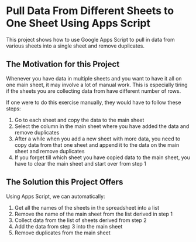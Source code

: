# Pull Data From Different Sheets to One Sheet Using Apps Script

This project shows how to use Google Apps Script to pull in data from various sheets into a single sheet and remove duplicates.

## The Motivation for this Project

Whenever you have data in multiple sheets and you want to have it all on one main sheet, it may involve a lot of manual work. This is especially tiring if the sheets you are collecting data from have different number of rows.

If one were to do this exercise manually, they would have to follow these steps:

1. Go to each sheet and copy the data to the main sheet
2. Select the column in the main sheet where you have added the data and remove duplicates
3. After a while when you add a new sheet with more data, you need to copy data from that one sheet and append it to the data on the main sheet and remove duplicates
4. If you forget till which sheet you have copied data to the main sheet, you have to clear the main sheet and start over from step 1

## The Solution this Project Offers

Using Apps Script, we can automatically:

1. Get all the names of the sheets in the spreadsheet into a list
2. Remove the name of the main sheet from the list derived in step 1
3. Collect data from the list of sheets derived from step 2
4. Add the data from step 3 into the main sheet
5. Remove duplicates from the main sheet
